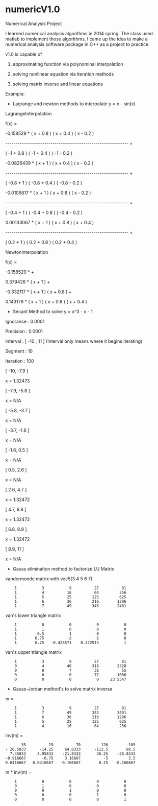 # numericV1.0
Numerical Analysis Project

I learned numerical analysis algorithms in 2014 spring. The class used matlab to implement those algorithms. I came up the idea to make a numerical analysis software package in C++ as a project to practice.

v1.0 is capable of 

1. approximating function via polynominal interpolation 

2. solving nonlinear equation via iteration methods 

3. solving matrix inverse and linear equations


Example:


+ Lagrange and newton methods to interpolate y = x - sin(x) 

LagrangeInterpolation 

f(x) = 

-0.158529 *  ( x + 0.8 )  ( x + 0.4 )  ( x - 0.2 )

------------------------------------------------------------ + 

 ( -1 + 0.8 )  ( -1 + 0.4 )  ( -1 - 0.2 ) 


-0.0826439 *  ( x + 1 )  ( x + 0.4 )  ( x - 0.2 ) 

------------------------------------------------------------ + 

 ( -0.8 + 1 )  ( -0.8 + 0.4 )  ( -0.8 - 0.2 )


-0.0105817 *  ( x + 1 )  ( x + 0.8 )  ( x - 0.2 ) 

------------------------------------------------------------ + 

 ( -0.4 + 1 )  ( -0.4 + 0.8 )  ( -0.4 - 0.2 ) 

0.00133067 *  ( x + 1 )  ( x + 0.8 )  ( x + 0.4 ) 

------------------------------------------------------------ + 

 ( 0.2 + 1 )  ( 0.2 + 0.8 )  ( 0.2 + 0.4 ) 


NewtonInterpolation

f(x) = 

-0.158529 *  + 

0.379426 *  ( x + 1 )  + 

-0.332117 *  ( x + 1 )  ( x + 0.8 )  + 

0.143179 *  ( x + 1 )  ( x + 0.8 )  ( x + 0.4 ) 


+ Secant Method to solve y = x^3 - x - 1  

Ignorance : 0.0001

Precision : 0.0001

Interval  : [ -10 ,  11 ] (Interval only means where it begins iterating)

Segment   : 10

Iteration : 100

[  -10, -7.9 ]

x = 1.32473

[ -7.9, -5.8 ]

x = N/A

[ -5.8, -3.7 ]

x = N/A

[ -3.7, -1.6 ]

x = N/A

[ -1.6,  0.5 ]

x = N/A

[  0.5,  2.6 ]

x = N/A

[  2.6,  4.7 ]

x = 1.32472

[  4.7,  6.8 ]

x = 1.32472

[  6.8,  8.9 ]

x = 1.32472

[  8.9,   11 ]

x = N/A


+ Gauss elimination method to factorize LU  Matrix 

vandermonde matrix with vec5(3 4 5 6 7)

        1           3           9          27          81   
        1           4          16          64         256   
        1           5          25         125         625   
        1           6          36         216        1296   
        1           7          49         343        2401   

van's lower triangle matrix

        1           0           0           0           0   
        1           1           0           0           0   
        1         0.5           1           0           0   
        1        0.75          -2           1           0   
        1        0.25   -0.428571    0.372913           1   

van's upper triangle matrix

        1           3           9          27          81   
        0           4          40         316        2320   
        0           0           7          31          55   
        0           0           0         -77       -1086   
        0           0           0           0     23.5547   


+ Gauss-Jordan method's to solve matrix inverse 

m =

        1           3           9          27          81   
        1           7          49         343        2401   
        1           6          36         216        1296   
        1           5          25         125         625   
        1           4          16          64         256   

inv(m) = 

           35          15         -70         126        -105   
    - 26.5833      -14.25     64.8333      -112.5        88.5   
      7.45833     4.95833    -21.8333       36.25    -26.8333   
    -0.916667       -0.75     3.16667          -5         3.5   
    0.0416667   0.0416667   -0.166667        0.25   -0.166667   

m * inv(m) =

        1           0           0           0           0   
        0           1           0           0           0   
        0           0           1           0           0   
        0           0           0           1           0   
        0           0           0           0           1   



